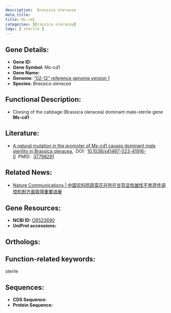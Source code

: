 ```yaml
---
description:  Brassica oleracea
meta_title:
title: Ms-cd1
categories: [Brassica oleracea]
tags: [ sterile ]
---
```


## Gene Details:
- **Gene ID:**	[]()
- **Gene Symbol:** Ms-cd1
- **Gene Name:** 
- **Genome:** [“02-12” reference genome,version 1]()
- **Species:** *Brassica oleracea*

## Functional Description:
   - Cloning of the cabbage (Brassica oleracea) dominant male-sterile gene **Ms-cd1**

## Literature:
   - [A natural mutation in the promoter of Ms-cd1 causes dominant male sterility in Brassica oleracea.]( https://www.nature.com/articles/s41467-023-41916-0)&nbsp;&nbsp;DOI:&nbsp;&nbsp;[10.1038/s41467-023-41916-0](https://www.nature.com/articles/s41467-023-41916-0)&nbsp;&nbsp;PMID:&nbsp;&nbsp;[37798291](https://pubmed.ncbi.nlm.nih.gov/37798291/)

## Related News:
   - [Nature Communications | 中国农科院蔬菜花卉所在甘蓝显性雄性不育遗传调控机制方面取得重要进展](https://mp.weixin.qq.com/s?__biz=Mzg3MDEwNDEyMg==&mid=2247557746&idx=4&sn=df96ccae4b34406d2dbfb6a8aa266c49&chksm=f850f234da6501dd555fe460d43040abeeb39158c48fdbc76d2982c9ff0926c63eef2cfc8870&scene=27#wechat_redirect)

## Gene Resources:
- **NCBI ID:** [OR523690](https://www.ncbi.nlm.nih.gov/gene/?term=OR523690)
- **UniProt accessions:** [](https://www.uniprot.org/uniprotkb//entry)

## Orthologs:


## Function-related keywords:
sterile

## Sequences:
- **CDS Sequence:**
- **Protein Sequence:**
